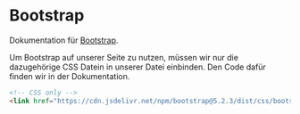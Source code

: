 # Bootstrap

Dokumentation für [Bootstrap](https://getbootstrap.com/).

Um Bootstrap auf unserer Seite zu nutzen, müssen wir nur die dazugehörige CSS Datein in unserer Datei einbinden. Den Code dafür finden wir in der Dokumentation.

```HTML
<!-- CSS only -->
<link href="https://cdn.jsdelivr.net/npm/bootstrap@5.2.3/dist/css/bootstrap.min.css" rel="stylesheet" integrity="sha384-rbsA2VBKQhggwzxH7pPCaAqO46MgnOM80zW1RWuH61DGLwZJEdK2Kadq2F9CUG65" crossorigin="anonymous">
```
